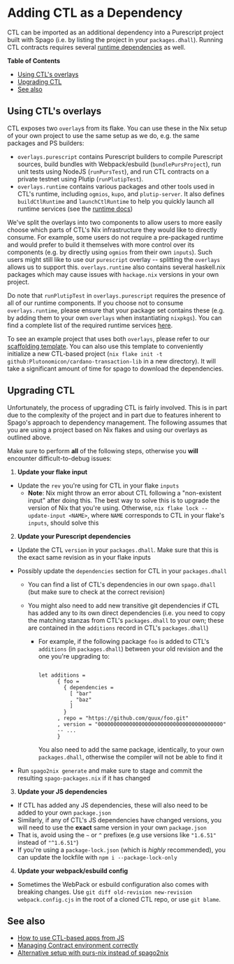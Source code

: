 # Adding CTL as a Dependency

CTL can be imported as an additional dependency into a Purescript project built with Spago (i.e. by listing the project in your `packages.dhall`). Running CTL contracts requires several [runtime dependencies](./runtime.md) as well.

**Table of Contents**
<!-- START doctoc generated TOC please keep comment here to allow auto update -->
<!-- DON'T EDIT THIS SECTION, INSTEAD RE-RUN doctoc TO UPDATE -->

- [Using CTL's overlays](#using-ctls-overlays)
- [Upgrading CTL](#upgrading-ctl)
- [See also](#see-also)

<!-- END doctoc generated TOC please keep comment here to allow auto update -->

## Using CTL's overlays

CTL exposes two `overlay`s from its flake. You can use these in the Nix setup of your own project to use the same setup as we do, e.g. the same packages and PS builders:

- `overlays.purescript` contains Purescript builders to compile Purescript sources, build bundles with Webpack/esbuild (`bundlePursProject`), run unit tests using NodeJS (`runPursTest`), and run CTL contracts on a private testnet using Plutip (`runPlutipTest`).
- `overlays.runtime` contains various packages and other tools used in CTL's runtime, including `ogmios`, `kupo`, and `plutip-server`. It also defines `buildCtlRuntime` and `launchCtlRuntime` to help you quickly launch all runtime services (see the [runtime docs](./runtime.md))

We've split the overlays into two components to allow users to more easily choose which parts of CTL's Nix infrastructure they would like to directly consume. For example, some users do not require a pre-packaged runtime and would prefer to build it themselves with more control over its components (e.g. by directly using `ogmios` from their own `inputs`). Such users might still like to use our `purescript` overlay -- splitting the `overlays` allows us to support this. `overlays.runtime` also contains several haskell.nix packages which may cause issues with `hackage.nix` versions in your own project.

Do note that `runPlutipTest` in `overlays.purescript` requires the presence of all of our runtime components. If you choose not to consume `overlays.runtime`, please ensure that your package set contains these (e.g. by adding them to your own `overlays` when instantiating `nixpkgs`). You can find a complete list of the required runtime services [here](./plutip-testing.md#architecture).

To see an example project that uses both `overlays`, please refer to our [scaffolding template](../templates/ctl-scaffold/flake.nix). You can also use this template to conveniently initialize a new CTL-based project (`nix flake init -t github:Plutonomicon/cardano-transaction-lib` in a new directory). It will take a significant amount of time for spago to download the dependencies.

## Upgrading CTL

Unfortunately, the process of upgrading CTL is fairly involved. This is in part due to the complexity of the project and in part due to features inherent to Spago's approach to dependency management. The following assumes that you are using a project based on Nix flakes and using our overlays as outlined above.

Make sure to perform **all** of the following steps, otherwise you **will** encounter difficult-to-debug issues:

1. **Update your flake input**

- Update the `rev` you're using for CTL in your flake `inputs`
  - **Note**: Nix might throw an error about CTL following a "non-existent input" after doing this. The best way to solve this is to upgrade the version of Nix that you're using. Otherwise, `nix flake lock --update-input <NAME>`, where `NAME` corresponds to CTL in your flake's `inputs`, should solve this

2. **Update your Purescript dependencies**

- Update the CTL `version` in your `packages.dhall`. Make sure that this is the exact same revision as in your flake inputs
- Possibly update the `dependencies` section for CTL in your `packages.dhall`

  - You can find a list of CTL's dependencies in our own `spago.dhall` (but make sure to check at the correct revision)
  - You might also need to add new transitive git dependencies if CTL has added any to its own direct dependencies (i.e. you need to copy the matching stanzas from CTL's `packages.dhall` to your own; these are contained in the `additions` record in CTL's `packages.dhall`)

    - For example, if the following package `foo` is added to CTL's `additions` (in `packages.dhall`) between your old revision and the one you're upgrading to:

      ```dhall

      let additions =
            { foo =
              { dependencies =
                [ "bar"
                , "baz"
                ]
              }
            , repo = "https://github.com/quux/foo.git"
            , version = "0000000000000000000000000000000000000000"
            -- ...
            }
      ```

      You also need to add the same package, identically, to your own `packages.dhall`, otherwise the compiler will not be able to find it

- Run `spago2nix generate` and make sure to stage and commit the resulting `spago-packages.nix` if it has changed

3. **Update your JS dependencies**

- If CTL has added any JS dependencies, these will also need to be added to your own `package.json`
- Similarly, if any of CTL's JS dependencies have changed versions, you will need to use the **exact** same version in your own `package.json`
- That is, avoid using the `~` or `^` prefixes (e.g use versions like `"1.6.51"` instead of `"^1.6.51"`)
- If you're using a `package-lock.json` (which is _highly_ recommended), you can update the lockfile with `npm i --package-lock-only`

4. **Update your webpack/esbuild config**

- Sometimes the WebPack or esbuild configuration also comes with breaking changes. Use `git diff old-revision new-revision webpack.config.cjs` in the root of a cloned CTL repo, or use `git blame`.

## See also

- [How to use CTL-based apps from JS](./using-from-js.md)
- [Managing Contract environment correctly](./contract-environment.md)
- [Alternative setup with purs-nix instead of spago2nix](https://github.com/LovelaceAcademy/cardano-transaction-lib/tree/develop/templates/la-scaffold)
